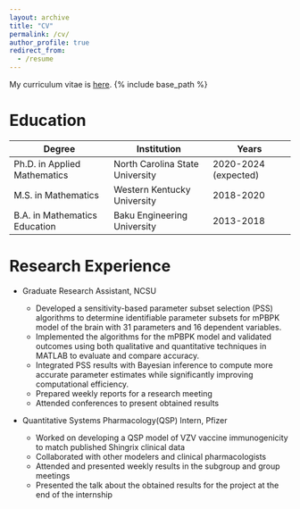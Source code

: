 ```yaml
---
layout: archive
title: "CV"
permalink: /cv/
author_profile: true
redirect_from:
  - /resume
---
```

My curriculum vitae is [here](/files/Kamala_CV.pdf).
{% include base_path %}

Education
======

| Degree | Institution | Years |
| ------ | ----------- | ----- |
| Ph.D. in Applied Mathematics | North Carolina State University | 2020-2024 (expected) |
| M.S. in Mathematics | Western Kentucky University | 2018-2020 |
| B.A. in Mathematics Education | Baku Engineering University | 2013-2018 |


Research Experience
======
* Graduate Research Assistant, NCSU
  * Developed a sensitivity-based parameter subset selection (PSS) algorithms to determine identifiable parameter subsets for 
    mPBPK model of the brain with 31 parameters and 16 dependent variables.
  * Implemented the algorithms for the mPBPK model and validated outcomes using both qualitative and quantitative techniques in 
    MATLAB  to evaluate and compare accuracy.
  * Integrated PSS results with Bayesian inference to compute more accurate parameter estimates while significantly improving 
    computational efficiency.
  * Prepared weekly reports for a research meeting
  * Attended conferences to present obtained results

* Quantitative Systems Pharmacology(QSP) Intern, Pfizer
  * Worked on developing a QSP model of VZV vaccine immunogenicity to match published Shingrix clinical data
  * Collaborated with other modelers and clinical pharmacologists
  * Attended and presented weekly results in the subgroup and group meetings
  * Presented the talk about the obtained results for the project at the end of the internship 


  

